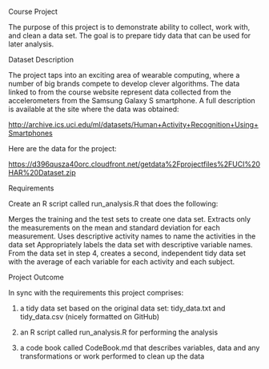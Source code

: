 Course Project

The purpose of this project is to demonstrate ability to collect, work with, and clean a data set. The goal is to prepare tidy data that can be used for later analysis.

Dataset Description

The project taps into an exciting area of wearable computing, where a number of big brands compete to develop clever algorithms. The data linked to from the course website represent data collected from the accelerometers from the Samsung Galaxy S smartphone. A full description is available at the site where the data was obtained:

http://archive.ics.uci.edu/ml/datasets/Human+Activity+Recognition+Using+Smartphones

Here are the data for the project:

https://d396qusza40orc.cloudfront.net/getdata%2Fprojectfiles%2FUCI%20HAR%20Dataset.zip

Requirements

Create an R script called run_analysis.R that does the following:

Merges the training and the test sets to create one data set.
Extracts only the measurements on the mean and standard deviation for each measurement.
Uses descriptive activity names to name the activities in the data set
Appropriately labels the data set with descriptive variable names.
From the data set in step 4, creates a second, independent tidy data set with the average of each variable for each activity and each subject.

Project Outcome

In sync with the requirements this project comprises:

1) a tidy data set based on the original data set: tidy_data.txt and tidy_data.csv (nicely formatted on GitHub)

2) an R script called run_analysis.R for performing the analysis

3) a code book called CodeBook.md that describes variables, data and any transformations or work performed to clean up the data
